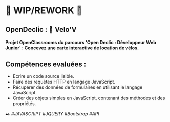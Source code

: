 # :construction: WIP/REWORK :construction:

## OpenDeclic : :link: Velo'V
#### Projet OpenClassrooms du parcours 'Open Declic : Développeur Web Junior' : Concevez une carte interactive de location de vélos.

## Compétences evaluées :
- Ecrire un code source lisible.
- Faire des requêtes HTTP en langage JavaScript.
- Récupérer des données de formulaires en utilisant le langage JavaScript.
- Créer des objets simples en JavaScript, contenant des méthodes et des propriétés.

:black_nib: *#JAVASCRIPT #JQUERY #Bootstrap #API*

